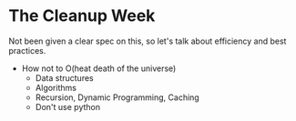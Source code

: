 # The Cleanup Week

Not been given a clear spec on this, so let's talk about efficiency and best practices.

- How not to O(heat death of the universe)
    - Data structures
    - Algorithms
    - Recursion, Dynamic Programming, Caching
    - Don't use python